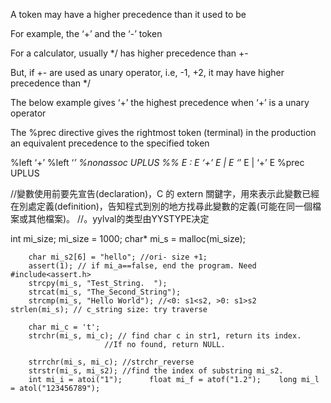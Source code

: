 A token may have a higher precedence than it used to be

For example, the ‘+’ and the ‘-’ token

For a calculator, usually */ has higher precedence than +-

But, if +- are used as unary operator, i.e, -1, +2, it may have higher
precedence than */

The below example gives ‘+’ the highest precedence when ‘+’ is a
unary operator

The %prec directive gives
the rightmost token (terminal)
in the production
an equivalent
precedence to the
specified token

%left ‘+’
%left ‘*’
%nonassoc UPLUS
%%
E
: E ‘+’ E
| E ‘*’ E
| ‘+’ E %prec UPLUS


//變數使用前要先宣告(declaration)，C 的 extern 關鍵字，用來表示此變數已經在別處定義(definition)，告知程式到別的地方找尋此變數的定義(可能在同一個檔案或其他檔案)。
//。yylval的类型由YYSTYPE决定

int mi_size;
        mi_size = 1000;
        char* mi_s = malloc(mi_size);
        
        char mi_s2[6] = "hello"; //ori- size +1;
        assert(1); // if mi_a==false, end the program. Need #include<assert.h>
        strcpy(mi_s, "Test_String.  ");
        strcat(mi_s, "The_Second_String");
        strcmp(mi_s, "Hello World"); //<0: s1<s2, >0: s1>s2
    strlen(mi_s); // c_string size: try traverse
            
        char mi_c = 't';
        strchr(mi_s, mi_c); // find char c in str1, return its index. 
                         //If no found, return NULL.

        strrchr(mi_s, mi_c); //strchr_reverse
        strstr(mi_s, mi_s2); //find the index of substring mi_s2.
        int mi_i = atoi("1");      float mi_f = atof("1.2");    long mi_l = atol("123456789");